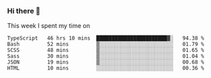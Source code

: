 ### Hi there 👋

<!--
**qiruohan/qiruohan** is a ✨ _special_ ✨ repository because its `README.md` (this file) appears on your GitHub profile.

Here are some ideas to get you started:

- 🔭 I’m currently working on ...
- 🌱 I’m currently learning ...
- 👯 I’m looking to collaborate on ...
- 🤔 I’m looking for help with ...
- 💬 Ask me about ...
- 📫 How to reach me: ...
- 😄 Pronouns: ...
- ⚡ Fun fact: ...
-->

This week I spent my time on 
<!--START_SECTION:waka-->

```text
TypeScript   46 hrs 10 mins  ███████████████████████▓░   94.38 %
Bash         52 mins         ▒░░░░░░░░░░░░░░░░░░░░░░░░   01.79 %
SCSS         48 mins         ▒░░░░░░░░░░░░░░░░░░░░░░░░   01.65 %
Sass         30 mins         ▒░░░░░░░░░░░░░░░░░░░░░░░░   01.04 %
JSON         19 mins         ▒░░░░░░░░░░░░░░░░░░░░░░░░   00.68 %
HTML         10 mins         ░░░░░░░░░░░░░░░░░░░░░░░░░   00.36 %
```

<!--END_SECTION:waka-->
